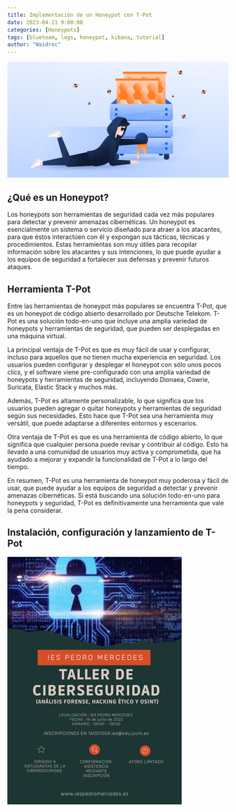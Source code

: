 ```yaml
---
title: Implementación de un Honeypot con T-Pot
date: 2023-04-21 9:00:00
categories: [Honeypots]
tags: [blueteam, logs, honeypot, kibana, tutorial]    
author: "Waidroc"
---
```



![Portada](/assets/img/2023-04-21/portada-honeypot.png)


<h2> ¿Qué es un Honeypot? </h2>

Los honeypots son herramientas de seguridad cada vez más populares para detectar y prevenir amenazas cibernéticas. Un honeypot es esencialmente un sistema o servicio diseñado para atraer a los atacantes, para que éstos interactúen con él y expongan sus tácticas, técnicas y procedimientos. Estas herramientas son muy útiles para recopilar información sobre los atacantes y sus intenciones, lo que puede ayudar a los equipos de seguridad a fortalecer sus defensas y prevenir futuros ataques.

<h2> Herramienta T-Pot </h2>

Entre las herramientas de honeypot más populares se encuentra T-Pot, que es un honeypot de código abierto desarrollado por Deutsche Telekom. T-Pot es una solución todo-en-uno que incluye una amplia variedad de honeypots y herramientas de seguridad, que pueden ser desplegadas en una máquina virtual.

La principal ventaja de T-Pot es que es muy fácil de usar y configurar, incluso para aquellos que no tienen mucha experiencia en seguridad. Los usuarios pueden configurar y desplegar el honeypot con sólo unos pocos clics, y el software viene pre-configurado con una amplia variedad de honeypots y herramientas de seguridad, incluyendo Dionaea, Cowrie, Suricata, Elastic Stack y muchos más.

Además, T-Pot es altamente personalizable, lo que significa que los usuarios pueden agregar o quitar honeypots y herramientas de seguridad según sus necesidades. Esto hace que T-Pot sea una herramienta muy versátil, que puede adaptarse a diferentes entornos y escenarios.

Otra ventaja de T-Pot es que es una herramienta de código abierto, lo que significa que cualquier persona puede revisar y contribuir al código. Esto ha llevado a una comunidad de usuarios muy activa y comprometida, que ha ayudado a mejorar y expandir la funcionalidad de T-Pot a lo largo del tiempo.

En resumen, T-Pot es una herramienta de honeypot muy poderosa y fácil de usar, que puede ayudar a los equipos de seguridad a detectar y prevenir amenazas cibernéticas. Si está buscando una solución todo-en-uno para honeypots y seguridad, T-Pot es definitivamente una herramienta que vale la pena considerar.

<h2> Instalación, configuración y lanzamiento de T-Pot </h2>

![Cartel](/assets/img/2023-02-17/cartel_taller_ciber.jpg)

